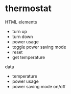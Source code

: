 # thermostat

HTML elements
- turn up
- turn down
- power usage
- toggle power saving mode
- reset
- get temperature

data
- temperature
- power usage
- power saving mode on/off
